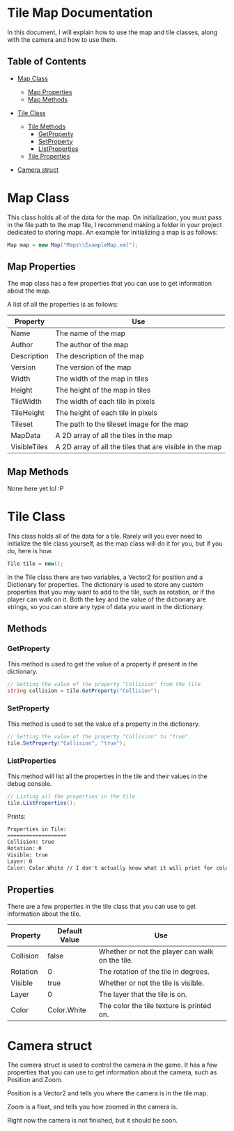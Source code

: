 ﻿# Tile Map Documentation

In this document, I will explain how to use the map and tile classes, along with the camera and how to use them.

## Table of Contents

 - [Map Class](#map-class)
	* [Map Properties](#map-properties)
	* [Map Methods](#map-methods)

 - [Tile Class](#tile-class)
	* [Tile Methods](#methods)
		+ [GetProperty](#getproperty)
		+ [SetProperty](#setproperty)
		+ [ListProperties](#listproperties)
	* [Tile Properties](#properties)
 
 - [Camera struct](#camera-struct)

# Map Class

This class holds all of the data for the map.
On initialization, you must pass in the file path to the map file, I recommend making a folder in your project dedicated to storing maps.
An example for initializing a map is as follows:

```csharp
Map map = new Map("Maps\\ExampleMap.xml");
```

## Map Properties
The map class has a few properties that you can use to get information about the map.

A list of all the properties is as follows:

| Property     | Use 
|--------------|----
| Name         | The name of the map
| Author       | The author of the map
| Description  | The description of the map
| Version      | The version of the map
| Width        | The width of the map in tiles
| Height       | The height of the map in tiles
| TileWidth    | The width of each tile in pixels
| TileHeight   | The height of each tile in pixels
| Tileset      | The path to the tileset image for the map
| MapData      | A 2D array of all the tiles in the map
| VisibleTiles | A 2D array of all the tiles that are visible in the map

## Map Methods

None here yet lol :P

# Tile Class

This class holds all of the data for a tile.
Rarely will you ever need to initialize the tile class yourself, as the map class will do it for you,
but if you do, here is how.

```csharp
Tile tile = new();
```

In the Tile class there are two variables, a Vector2 for position and a Dictionary for properties.
The dictionary is used to store any custom properties that you may want to add to the tile, such as rotation, or if the player can walk on it.
Both the key and the value of the dictionary are strings, so you can store any type of data you want in the dictionary.

## Methods

### GetProperty

This method is used to get the value of a property if present in the dictionary.

```csharp
// Getting the value of the property "Collision" from the tile
string collision = tile.GetProperty("Collision");
```

### SetProperty

This method is used to set the value of a property in the dictionary.
```csharp
// Setting the value of the property "Collision" to "true"
tile.SetProperty("Collision", "true");
```

### ListProperties

This method will list all the properties in the tile and their values in the debug console.

```csharp
// Listing all the properties in the tile
tile.ListProperties();
```

Prints:

```txt
Properties in Tile:
===================
Collision: true
Rotation: 0
Visible: true
Layer: 0
Color: Color.White // I don't actually know what it will print for color, I haven't tested it yet.
```

## Properties

There are a few properties in the tile class that you can use to get information about the tile.

| Property  | Default Value | Use                                             |
|---------- |---------------|-------------------------------------------------|
| Collision | false         | Whether or not the player can walk on the tile. |
| Rotation  | 0             | The rotation of the tile in degrees.            |
| Visible   | true          | Whether or not the tile is visible.             |
| Layer     | 0             | The layer that the tile is on.                  |
| Color     | Color.White   | The color the tile texture is printed on.       |

# Camera struct

The camera struct is used to control the camera in the game.
It has a few properties that you can use to get information about the camera, such as Position and Zoom.

Position is a Vector2 and tells you where the camera is in the tile map.

Zoom is a float, and tells you how zoomed in the camera is.

Right now the camera is not finished, but it should be soon.

